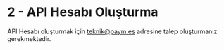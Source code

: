 # 2 - API Hesabı Oluşturma

API Hesabı oluşturmak için teknik@paym.es adresine talep oluşturmanız gerekmektedir.

